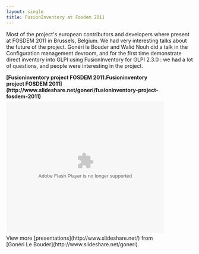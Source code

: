 ```yaml
---
layout: single
title: FusionInventory at Fosdem 2011
---
```


Most of the project's european contributors and developers where present at FOSDEM 2011 in Brussels, Belgium. We had very interesting talks about the future of the project.
Gonéri le Bouder and Walid Nouh did a talk in the Configuration management devroom, and for the first time demonstrate direct inventory into GLPI using FusionInventory for GLPI 2.3.0 : we had a lot of questions, and people were interesting in the project.
<div style="width:425px" id="__ss_6836778"><strong style="display:block;margin:12px 0 4px">[Fusioninventory project FOSDEM 2011.Fusioninventory project FOSDEM 2011](http://www.slideshare.net/goneri/fusioninventory-project-fosdem-2011)</strong><object id="__sse6836778" width="425" height="355"><param name="movie" value="http://static.slidesharecdn.com/swf/ssplayer2.swf?doc=fusioninventory-project-fosdem-2011-110207031659-phpapp01&stripped_title=fusioninventory-project-fosdem-2011&userName=goneri" /><param name="allowFullScreen" value="true"/><param name="allowScriptAccess" value="always"/><embed name="__sse6836778" src="http://static.slidesharecdn.com/swf/ssplayer2.swf?doc=fusioninventory-project-fosdem-2011-110207031659-phpapp01&stripped_title=fusioninventory-project-fosdem-2011&userName=goneri" type="application/x-shockwave-flash" allowscriptaccess="always" allowfullscreen="true" width="425" height="355"></embed></object><div style="padding:5px 0 12px">View more [presentations](http://www.slideshare.net/) from [Gonéri Le Bouder](http://www.slideshare.net/goneri).</div></div>
